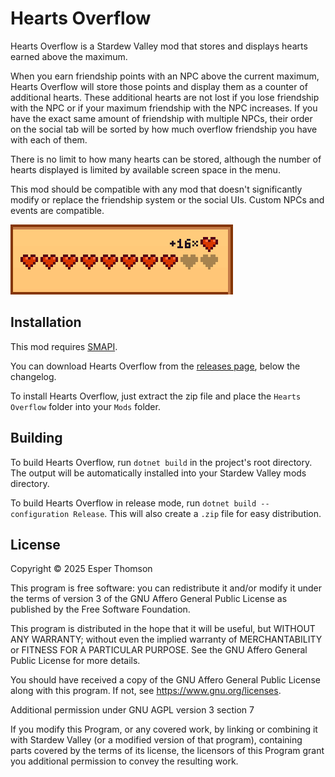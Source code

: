 # Hearts Overflow

Hearts Overflow is a Stardew Valley mod that stores and displays hearts earned above the maximum.

When you earn friendship points with an NPC above the current maximum, Hearts Overflow will store
those points and display them as a counter of additional hearts. These additional hearts are not
lost if you lose friendship with the NPC or if your maximum friendship with the NPC increases. If
you have the exact same amount of friendship with multiple NPCs, their order on the social tab will
be sorted by how much overflow friendship you have with each of them.

There is no limit to how many hearts can be stored, although the number of hearts displayed is
limited by available screen space in the menu.

This mod should be compatible with any mod that doesn't significantly modify or replace the
friendship system or the social UIs. Custom NPCs and events are compatible.

![An entry in the social tab with sixteen overflow hearts.](.github/assets/extra_hearts.png)

## Installation

This mod requires [SMAPI](https://github.com/Pathoschild/SMAPI).

You can download Hearts Overflow from the [releases
page](https://github.com/Esper89/StardewValley-HeartsOverflow/releases/latest), below the
changelog.

To install Hearts Overflow, just extract the zip file and place the `Hearts Overflow` folder into
your `Mods` folder.

## Building

To build Hearts Overflow, run `dotnet build` in the project's root directory. The output will be
automatically installed into your Stardew Valley mods directory.

To build Hearts Overflow in release mode, run `dotnet build --configuration Release`. This will also
create a `.zip` file for easy distribution.

## License

Copyright © 2025 Esper Thomson

This program is free software: you can redistribute it and/or modify it under the terms of version
3 of the GNU Affero General Public License as published by the Free Software Foundation.

This program is distributed in the hope that it will be useful, but WITHOUT ANY WARRANTY; without
even the implied warranty of MERCHANTABILITY or FITNESS FOR A PARTICULAR PURPOSE. See the GNU Affero
General Public License for more details.

You should have received a copy of the GNU Affero General Public License along with this program.
If not, see <https://www.gnu.org/licenses>.

Additional permission under GNU AGPL version 3 section 7

If you modify this Program, or any covered work, by linking or combining it with Stardew Valley (or
a modified version of that program), containing parts covered by the terms of its license, the
licensors of this Program grant you additional permission to convey the resulting work.
